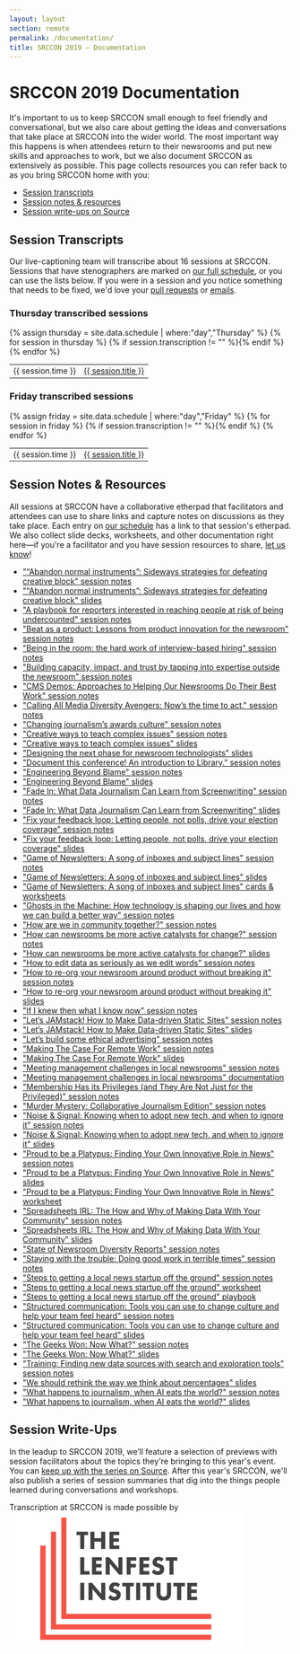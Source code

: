 ```yaml
---
layout: layout
section: remote
permalink: /documentation/
title: SRCCON 2019 — Documentation
---
```


# SRCCON 2019 Documentation

It's important to us to keep SRCCON small enough to feel friendly and conversational, but we also care about getting the ideas and conversations that take place at SRCCON into the wider world. The most important way this happens is when attendees return to their newsrooms and put new skills and approaches to work, but we also document SRCCON as extensively as possible. This page collects resources you can refer back to as you bring SRCCON home with you:

* [Session transcripts](#session-transcripts)
* [Session notes & resources](#session-notes--resources)
* [Session write-ups on Source](#session-write-ups)

## Session Transcripts

Our live-captioning team will transcribe about 16 sessions at SRCCON. Sessions that have stenographers are marked on [our full schedule](https://schedule.srccon.org), or you can use the lists below. If you were in a session and you notice something that needs to be fixed, we'd love your [pull requests](https://github.com/opennews/srccon) or [emails](mailto:srccon@opennews.org).

<div>
    <h3>Thursday transcribed sessions</h3>
    <table>{% assign thursday = site.data.schedule | where:"day","Thursday" %}
{% for session in thursday %}
        {% if session.transcription != "" %}<tr><td>{{ session.time }}</td><td><a class="session-title" href="/transcripts/SRCCON2019-{{ session.id }}">{{ session.title }}</a></td></tr>{% endif %}
{% endfor %}
    </table>
</div>

<div>
    <h3>Friday transcribed sessions</h3>
    <table>{% assign friday = site.data.schedule | where:"day","Friday" %}
{% for session in friday %}
        {% if session.transcription != "" %}<tr><td>{{ session.time }}</td><td><a class="session-title" href="/transcripts/SRCCON2019-{{ session.id }}">{{ session.title }}</a></td></tr>{% endif %}
{% endfor %}
    </table>
</div>

## Session Notes & Resources

All sessions at SRCCON have a collaborative etherpad that facilitators and attendees can use to share links and capture notes on discussions as they take place. Each entry on [our schedule](https://schedule.srccon.org) has a link to that session's etherpad. We also collect slide decks, worksheets, and other documentation right here—if you're a facilitator and you have session resources to share, [let us know](mailto:srccon@opennews.org)!

* ["“Abandon normal instruments”: Sideways strategies for defeating creative block" session notes](https://etherpad.opennews.org/p/SRCCON2019-creative-strategies)
* ["“Abandon normal instruments”: Sideways strategies for defeating creative block" slides](https://docs.google.com/presentation/d/1urnD-lnBjX2TxGvqAuWpT_y5TKV3-vzgXd7pf7fYScc/edit#slide=id.g5d09e5e8e8_0_5)
* ["A playbook for reporters interested in reaching people at risk of being undercounted" session notes](https://etherpad.opennews.org/p/SRCCON2019-census-coverage-playbook)
* ["Beat as a product: Lessons from product innovation for the newsroom" session notes](https://etherpad.opennews.org/p/SRCCON2019-beat-as-product)
* ["Being in the room: the hard work of interview-based hiring" session notes](https://etherpad.opennews.org/p/SRCCON2019-interview-based-hiring)
* ["Building capacity, impact, and trust by tapping into expertise outside the newsroom" session notes](https://etherpad.opennews.org/p/SRCCON2019-expertise-outside-newsroom)
* ["CMS Demos: Approaches to Helping Our Newsrooms Do Their Best Work" session notes](https://etherpad.opennews.org/p/SRCCON2019-cms-demos)
* ["Calling All Media Diversity Avengers: Now’s the time to act." session notes](https://etherpad.opennews.org/p/SRCCON2019-media-diversity-allies)
* ["Changing journalism’s awards culture" session notes](https://etherpad.opennews.org/p/SRCCON2019-changing-awards-culture)
* ["Creative ways to teach complex issues" session notes](https://etherpad.opennews.org/p/SRCCON2019-creative-teaching)
* ["Creative ways to teach complex issues" slides](https://docs.google.com/presentation/d/1qujD1cpVAkaPOq0YPqrIKxHJcbkQo97385xNPTve_98/edit#slide=id.p1)
* ["Designing the next phase for newsroom technologists" slides](https://docs.google.com/presentation/d/1NdD8FDz4qTFD40m9H2ECZXBLCDugY7MsceCcHsQzlkM/edit#slide=id.p)
* ["Document this conference! An introduction to Library." session notes](https://etherpad.opennews.org/p/SRCCON2019-document-library)
* ["Engineering Beyond Blame" session notes](https://etherpad.opennews.org/p/SRCCON2019-engineering-beyond-blame)
* ["Engineering Beyond Blame" slides](https://docs.google.com/presentation/d/1P9b8K2OOmD_A-eG5Cy8FfLQ8UNhe5_KfeRgsAgcNfMs/edit#slide=id.g5dbc31ce86_0_0)
* ["Fade In: What Data Journalism Can Learn from Screenwriting" session notes](https://etherpad.opennews.org/p/SRCCON2019-learning-from-screenwriting)
* ["Fade In: What Data Journalism Can Learn from Screenwriting" slides](https://docs.google.com/presentation/d/1yaQiVIek6JZ6LO8n11aNS0XIp2pJ6baRux3sFlY0ldo/edit)
* ["Fix your feedback loop: Letting people, not polls, drive your election coverage" session notes](https://etherpad.opennews.org/p/SRCCON2019-people-polls-elections)
* ["Fix your feedback loop: Letting people, not polls, drive your election coverage" slides](https://docs.google.com/presentation/d/1pYqr86Sqr5Hz48PcEEY2lL3dK-s_3jwX-h9Qq0IL4H0/edit#slide=id.g2432869b74_0_328)
* ["Game of Newsletters: A song of inboxes and subject lines" session notes](https://etherpad.opennews.org/p/SRCCON2019-newsletter-strategy)
* ["Game of Newsletters: A song of inboxes and subject lines" slides](https://docs.google.com/presentation/d/1f5YugZzEf3BBbNuPqqh90ZX8l2pXzI0PSkvwGJYwkIc/edit#slide=id.p)
* ["Game of Newsletters: A song of inboxes and subject lines" cards & worksheets](https://docs.google.com/document/d/1KY4pz9p9FaSinF_Fzt7CeZngS4iasKb7-PccRqa0jJs/edit)
* ["Ghosts in the Machine: How technology is shaping our lives and how we can build a better way" session notes](https://etherpad.opennews.org/p/SRCCON2019-ghosts-in-the-machine)
* ["How are we in community together?" session notes](https://etherpad.opennews.org/p/SRCCON2019-how-are-we-in-community)
* ["How can newsrooms be more active catalysts for change?" session notes](https://etherpad.opennews.org/p/SRCCON2019-catalysts-for-change)
* ["How can newsrooms be more active catalysts for change?" slides](https://docs.google.com/presentation/d/12P2I-tqoddAz-0XgixpkApAuMykrX0YzARo-EuJw5PI/edit)
* ["How to edit data as seriously as we edit words" session notes](https://etherpad.opennews.org/p/SRCCON2019-editing-data)
* ["How to re-org your newsroom around product without breaking it" session notes](https://etherpad.opennews.org/p/SRCCON2019-newsroom-reorg-product)
* ["How to re-org your newsroom around product without breaking it" slides](https://docs.google.com/presentation/d/1-Oh-6QKDemj7zZwG0H5C3F_kPfnFuAJGNehUCrZqOpg/edit)
* ["If I knew then what I know now" session notes](https://etherpad.opennews.org/p/SRCCON2019-if-i-knew-then)
* ["Let’s JAMstack! How to Make Data-driven Static Sites" session notes](https://etherpad.opennews.org/p/SRCCON2019-data-driven-static-sites)
* ["Let’s JAMstack! How to Make Data-driven Static Sites" slides](https://jamtalk.netlify.com/)
* ["Let’s build some ethical advertising" session notes](https://etherpad.opennews.org/p/SRCCON2019-ethical-advertising)
* ["Making The Case For Remote Work" session notes](https://etherpad.opennews.org/p/SRCCON2019-case-for-remote-work)
* ["Making The Case For Remote Work" slides](https://docs.google.com/presentation/d/1ZtvYjubuHt4vVt8ocLfEMcq1EbK6KADkIZe5aNVubP4/edit#slide=id.p)
* ["Meeting management challenges in local newsrooms" session notes](https://etherpad.opennews.org/p/SRCCON2019-local-newsroom-management)
* ["Meeting management challenges in local newsrooms" documentation](https://drive.google.com/drive/folders/1a883gDNLZs2ASjeNE78GslzWRGRoqJr_)
* ["Membership Has its Privileges (and They Are Not Just for the Privileged)" session notes](https://etherpad.opennews.org/p/SRCCON2019-membership-privileges)
* ["Murder Mystery: Collaborative Journalism Edition" session notes](https://etherpad.opennews.org/p/SRCCON2019-murder-mystery-collaborative-journalism)
* ["Noise & Signal: Knowing when to adopt new tech, and when to ignore it" session notes](https://etherpad.opennews.org/p/SRCCON2019-adopting-new-tech)
* ["Noise & Signal: Knowing when to adopt new tech, and when to ignore it" slides](https://docs.google.com/presentation/d/1_np-Qy6gjfJ-Y8no3pncR1VdXFG2uSuUBa74MKXgKug/edit#slide=id.p)
* ["Proud to be a Platypus: Finding Your Own Innovative Role in News" session notes](https://etherpad.opennews.org/p/SRCCON2019-proud-platypus)
* ["Proud to be a Platypus: Finding Your Own Innovative Role in News" slides](https://docs.google.com/presentation/d/1XZxPxSnW1vG00EIQYaUwtNGssbfZOZozqt-o-U9oIBA/edit)
* ["Proud to be a Platypus: Finding Your Own Innovative Role in News" worksheet](https://docs.google.com/document/d/1IWMeKEPx5JftNLZdVS06q-spp7sCLEPV7I0RE0w8D1c/edit)
* ["Spreadsheets IRL: The How and Why of Making Data With Your Community" session notes](https://etherpad.opennews.org/p/SRCCON2019-making-data-with-community)
* ["Spreadsheets IRL: The How and Why of Making Data With Your Community" slides](https://docs.google.com/presentation/d/1ZEGG-lmCy7VWYK6LGogZLa7bmbQzzqCB-GFLWIPEDqo/edit)
* ["State of Newsroom Diversity Reports" session notes](https://etherpad.opennews.org/p/SRCCON2019-newsroom-diversity-reports)
* ["Staying with the trouble: Doing good work in terrible times" session notes](https://etherpad.opennews.org/p/SRCCON2019-good-work-troubling-times)
* ["Steps to getting a local news startup off the ground" session notes](https://etherpad.opennews.org/p/SRCCON2019-local-news-startups)
* ["Steps to getting a local news startup off the ground" worksheet](https://docs.google.com/document/d/1h2bfiChVPUoF_4zoE669y7Oeb8KzuAf-3KIwqlCsGi0/edit#heading=h.dox4zdl28dq6)
* ["Steps to getting a local news startup off the ground" playbook](https://shorensteincenter.org/playbook-for-local-nonprofit-news-outlets/)
* ["Structured communication: Tools you can use to change culture and help your team feel heard" session notes](https://etherpad.opennews.org/p/SRCCON2019-structured-communication)
* ["Structured communication: Tools you can use to change culture and help your team feel heard" slides](https://docs.google.com/presentation/d/1hsTATpIiD6T_JGbJIGgBh_P44CAF17humnasvDUlcvk/edit?ts=5d271404#slide=id.g5a63c046d2_0_174)
* ["The Geeks Won: Now What?" session notes](https://etherpad.opennews.org/p/SRCCON2019-geeks-won-now-what)
* ["The Geeks Won: Now What?" slides](https://docs.google.com/presentation/d/17T372cPhimiNyhmmxBZs6wawV7G6m3USo6_UjvD3ZPg/edit#slide=id.p)
* ["Training: Finding new data sources with search and exploration tools" session notes](https://etherpad.opennews.org/p/SRCCON2019-training-data-sources)
* ["We should rethink the way we think about percentages" slides](https://docs.google.com/presentation/d/1AIn7DeNzUSB96HK9iy6Kw2fl2w5uS28Qs1Uow7WNVOc/edit)
* ["What happens to journalism, when AI eats the world?" session notes](https://etherpad.opennews.org/p/SRCCON2019-ai-eats-the-world)
* ["What happens to journalism, when AI eats the world?" slides](https://docs.google.com/presentation/d/1EM21pf0A3DzP72NNU9zK6ejqhxafww4Px4jNCpItVJ4/edit)

## Session Write-Ups

In the leadup to SRCCON 2019, we’ll feature a selection of previews with session facilitators about the topics they're bringing to this year's event. You can [keep up with the series on Source](https://source.opennews.org). After this year's SRCCON, we'll also publish a series of session summaries that dig into the things people learned during conversations and workshops.

<p class="sponsor-tag">Transcription at SRCCON is made possible by <a href="https://www.lenfestinstitute.org/"><img src="/media/img/partners/lenfest.png" class="" alt="The Lenfest Institute"></a></p>

<!-- NOTE: We should add an attendee writeups section here too -->